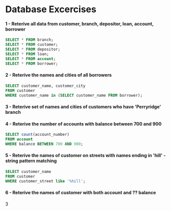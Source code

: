 # Database Excercises

#### 1 - Reterive all data from customer, branch, depositor, loan, account, borrower
```sql
SELECT * FROM branch;
SELECT * FROM customer;
SELECT * FROM depositor;
SELECT * FROM loan;
SELECT * FROM account;
SELECT * FROM borrower;
```

#### 2 - Reterive the names and cities of all borrowers
```sql
SELECT customer_name, customer_city
FROM customer
WHERE customer_name in (SELECT customer_name FROM borrower);
```


#### 3 - Reterive set of names and cities of customers who have 'Perryridge' branch

#### 4 - Reterive the number of accounts with balance between 700 and 900
```sql
SELECT count(account_number)
FROM account
WHERE balance BETWEEN 700 AND 900;
```

#### 5 - Reterive the names of customer on streets with names ending in 'hill' - string pattern matching
```sql
SELECT customer_name
FROM customer
WHERE customer_street like '%hill';
```

#### 6 - Reterive the names of customer with both account and ?? balance

3
